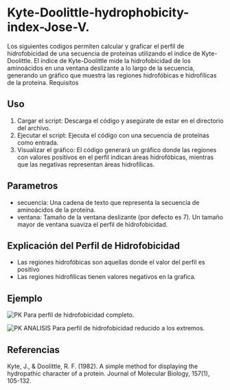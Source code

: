 # Kyte-Doolittle-hydrophobicity-index-Jose-V.
Los siguientes codigos permiten calcular y graficar el perfil de hidrofobicidad de una secuencia de proteínas utilizando el índice de Kyte-Doolittle. El índice de Kyte-Doolittle mide la hidrofobicidad de los aminoácidos en una ventana deslizante a lo largo de la secuencia, generando un gráfico que muestra las regiones hidrofóbicas e hidrofílicas de la proteína.
Requisitos
## Uso
1. Cargar el script: Descarga el código y asegúrate de estar en el directorio del archivo.
2. Ejecutar el script: Ejecuta el código con una secuencia de proteínas como entrada.
3. Visualizar el gráfico: El código generará un gráfico donde las regiones con valores positivos en el perfil indican áreas hidrofóbicas, mientras que las negativas representan áreas hidrofílicas.

## Parametros
- secuencia: Una cadena de texto que representa la secuencia de aminoácidos de la proteína.
- ventana: Tamaño de la ventana deslizante (por defecto es 7). Un tamaño mayor de ventana suaviza el perfil de hidrofobicidad.

## Explicación del Perfil de Hidrofobicidad
- Las regiones hidrofóbicas son aquellas donde el valor del perfil es positivo
- Las regiones hidrofílicas tienen valores negativos en la grafica.

## Ejemplo
![PK](https://github.com/user-attachments/assets/696b4609-cb3f-4203-a042-0484bb605f85)
Para perfil de hidrofobicidad completo.

![PK ANALISIS](https://github.com/user-attachments/assets/41b88639-b1c2-4c4e-8a75-fc6bacbdc080)
Para perfil de hidrofobicidad reducido a los extremos.

## Referencias
Kyte, J., & Doolittle, R. F. (1982). A simple method for displaying the hydropathic character of a protein. Journal of Molecular Biology, 157(1), 105-132.
